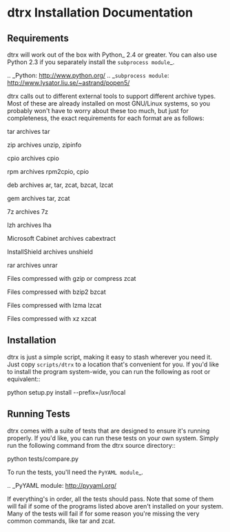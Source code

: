 dtrx Installation Documentation
===============================

Requirements
------------

dtrx will work out of the box with Python_ 2.4 or greater.  You can also
use Python 2.3 if you separately install the `subprocess module`_.

.. _Python: http://www.python.org/
.. _`subprocess module`: http://www.lysator.liu.se/~astrand/popen5/

dtrx calls out to different external tools to support different archive
types.  Most of these are already installed on most GNU/Linux systems, so
you probably won't have to worry about these too much, but just for
completeness, the exact requirements for each format are as follows:

tar archives
  tar

zip archives
  unzip, zipinfo

cpio archives
  cpio

rpm archives
  rpm2cpio, cpio

deb archives
  ar, tar, zcat, bzcat, lzcat

gem archives
  tar, zcat

7z archives
  7z

lzh archives
  lha

Microsoft Cabinet archives
  cabextract

InstallShield archives
  unshield

rar archives
  unrar

Files compressed with gzip or compress
  zcat

Files compressed with bzip2
  bzcat

Files compressed with lzma
  lzcat

Files compressed with xz
  xzcat

Installation
------------

dtrx is just a simple script, making it easy to stash wherever you need it.
Just copy ``scripts/dtrx`` to a location that's convenient for you.  If
you'd like to install the program system-wide, you can run the following as
root or equivalent::

   python setup.py install --prefix=/usr/local

Running Tests
-------------

dtrx comes with a suite of tests that are designed to ensure it's running
properly.  If you'd like, you can run these tests on your own system.
Simply run the following command from the dtrx source directory::

   python tests/compare.py

To run the tests, you'll need the `PyYAML module`_.

.. _PyYAML module: http://pyyaml.org/

If everything's in order, all the tests should pass.  Note that some of
them will fail if some of the programs listed above aren't installed on
your system.  Many of the tests will fail if for some reason you're missing
the very common commands, like tar and zcat.
